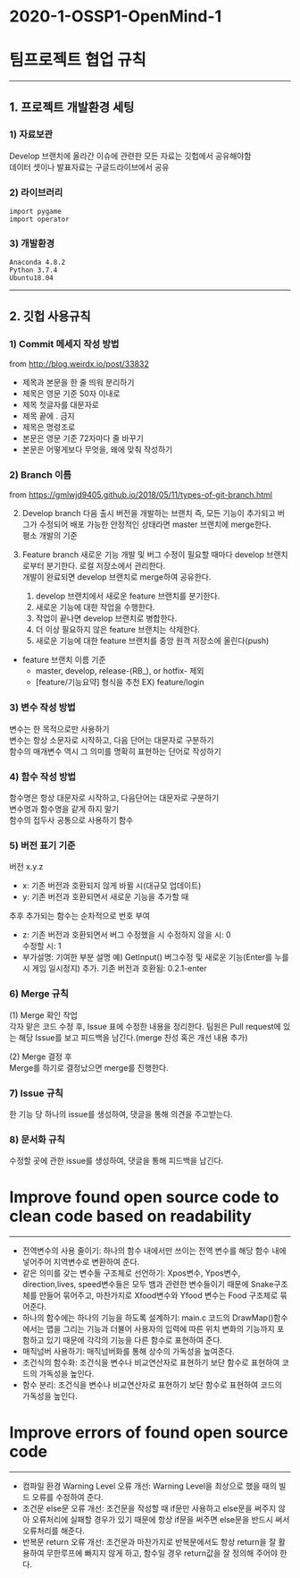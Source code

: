 # 2020-1-OSSP1-OpenMind-1
# 팀프로젝트 협업 규칙
___
## 1. 프로젝트 개발환경 세팅

### 1) 자료보관

Develop 브랜치에 올라간 이슈에 관련한 모든 자료는 깃헙에서 공유해야함   
데이터 셋이나 발표자료는 구글드라이브에서 공유   

### 2) 라이브러리
<pre><code>import pygame
import operator</code></pre>
  
### 3) 개발환경

<pre><code>Anaconda 4.8.2
Python 3.7.4     
Ubuntu18.04</code></pre>


___
## 2. 깃헙 사용규칙

### 1) Commit 메세지 작성 방법

from http://blog.weirdx.io/post/33832

* 제목과 본문을 한 줄 띄워 분리하기
* 제목은 영문 기준 50자 이내로
* 제목 첫글자를 대문자로
* 제목 끝에 . 금지
* 제목은 명령조로
* 본문은 영문 기준 72자마다 줄 바꾸기
* 본문은 어떻게보다 무엇을, 왜에 맞춰 작성하기
### 2) Branch 이름

from https://gmlwjd9405.github.io/2018/05/11/types-of-git-branch.html

2. Develop branch
다음 출시 버전을 개발하는 브랜치 즉, 모든 기능이 추가되고 버그가 수정되어 배포 가능한 안정적인 상태라면 master 브랜치에 merge한다.   
평소 개발의 기준

3. Feature branch
새로운 기능 개발 및 버그 수정이 필요할 때마다 develop 브랜치로부터 분기한다. 로컬 저장소에서 관리한다.   
개발이 완료되면 develop 브랜치로 merge하여 공유한다. 
    1. develop 브랜치에서 새로운 feature 브랜치를 분기한다.
    2. 새로운 기능에 대한 작업을 수행한다.
    3. 작업이 끝나면 develop 브랜치로 병합한다.
    4. 더 이상 필요하지 않은 feature 브랜치는 삭제한다.
    5. 새로운 기능에 대한 feature 브랜치를 중앙 원격 저장소에 올린다(push)

* feature 브랜치 이름 기준
    * master, develop, release-(RB_), or hotfix- 제외
    * [feature/기능요약] 형식을 추천 EX) feature/login


### 3) 변수 작성 방법

변수는 한 목적으로만 사용하기   
변수는 항상 소문자로 시작하고, 다음 단어는 대문자로 구분하기   
함수의 매개변수 역시 그 의미를 명확히 표현하는 단어로 작성하기   

### 4) 함수 작성 방법

함수명은 항상 대문자로 시작하고, 다음단어는 대문자로 구분하기   
변수명과 함수명을 같게 하지 말기   
함수의 접두사 공통으로 사용하기 함수   

### 5) 버전 표기 기준

버전 x.y.z

* x: 기존 버전과 호환되지 않게 바뀔 시(대규모 업데이트)
* y: 기존 버전과 호환되면서 새로운 기능을 추가할 때


추후 추가되는 함수는 순차적으로 번호 부여   
* z: 기존 버전과 호환되면서 버그 수정했을 시
수정하지 않을 시: 0   
수정할 시: 1   
* 부가설명: 기여한 부분 설명
예) GetInput() 버그수정 및 새로운 기능(Enter를 누를 시 게임 일시정지) 추가. 기존 버전과 호환됨: 0.2.1-enter   


### 6) Merge 규칙

(1) Merge 확인 작업   
각자 맡은 코드 수정 후, Issue 표에 수정한 내용을 정리한다. 팀원은 Pull request에 있는 해당 Issue를 보고 피드백을 남긴다.(merge 찬성 혹은 개선 내용 추가)   

(2) Merge 결정 후   
Merge를 하기로 결정났으면 merge를 진행한다.   


### 7) Issue 규칙

한 기능 당 하나의 issue를 생성하여, 댓글을 통해 의견을 주고받는다.   

### 8) 문서화 규칙

수정할 곳에 관한 issue를 생성하여, 댓글을 통해 피드백을 남긴다.   

# Improve found open source code to clean code based on readability
___

* 전역변수의 사용 줄이기: 하나의 함수 내에서만 쓰이는 전역 변수를 해당 함수 내에 넣어주어 지역변수로 변환하여 준다.
* 같은 의미를 갖는 변수들 구조체로 선언하기: Xpos변수, Ypos변수, direction,lives, speed변수들은 모두 뱀과 관련한 변수들이기 때문에 Snake구조체를 만들어 묶어주고, 마찬가지로 Xfood변수와 Yfood 변수는 Food 구조체로 묶어준다.
* 하나의 함수에는 하나의 기능을 하도록 설계하기: main.c 코드의 DrawMap()함수에서는 맵을 그리는 기능과 더불어 사용자의 입력에 따른 위치 변화의 기능까지 포함하고 있기 때문에 각각의 기능을 다른 함수로 표현하여 준다.
* 매직넘버 사용하기: 매직넘버화를 통해 상수의 가독성을 높여준다.
* 조건식의 함수화: 조건식을 변수나 비교연산자로 표현하기 보단 함수로 표현하여 코드의 가독성을 높인다.
* 함수 분리: 조건식을 변수나 비교연산자로 표현하기 보단 함수로 표현하여 코드의 가독성을 높인다.


# Improve errors of found open source code

---
* 컴파일 환경 Warning Level 오류 개선: Warning Level을 최상으로 했을 때의 빌드 오류를 수정하여 준다.
* 조건문 else문 오류 개선: 조건문을 작성할 때 if문만 사용하고 else문을 써주지 않아 오류처리에 실패할 경우가 있기 때문에 항상 if문을 써주면 else문을 반드시 써서 오류처리를 해준다.
* 반복문 return 오류 개선: 조건문과 마찬가지로 반복문에서도 항상 return을 잘 활용하여 무한루프에 빠지지 않게 하고, 함수일 경우 return값을 잘 정의해 주어야 한다.

